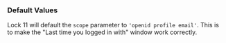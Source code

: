 ### Default Values

Lock 11 will default the `scope` parameter to `'openid profile email'`. This is to make the "Last time you logged in with" window work correctly.

